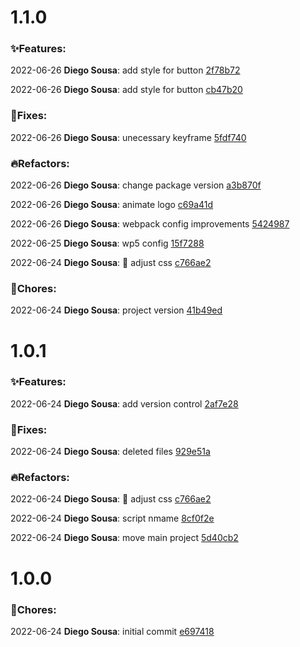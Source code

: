 <!-- @2022-06-26T13:20:01-03:00
@ LATEST-VERSION(DONT REMOVE THIS LINE)-->
# 1.1.0 

### ✨**Features**:

2022-06-26 **Diego Sousa**: add style for button [2f78b72](https://github.com/sousadiego11/Webpack5-react/commits/2f78b72)

2022-06-26 **Diego Sousa**: add style for button [cb47b20](https://github.com/sousadiego11/Webpack5-react/commits/cb47b20)

### 🐛**Fixes**:

2022-06-26 **Diego Sousa**: unecessary keyframe [5fdf740](https://github.com/sousadiego11/Webpack5-react/commits/5fdf740)

### 🔥**Refactors**:

2022-06-26 **Diego Sousa**: change package version [a3b870f](https://github.com/sousadiego11/Webpack5-react/commits/a3b870f)

2022-06-26 **Diego Sousa**: animate logo [c69a41d](https://github.com/sousadiego11/Webpack5-react/commits/c69a41d)

2022-06-26 **Diego Sousa**: webpack config improvements [5424987](https://github.com/sousadiego11/Webpack5-react/commits/5424987)

2022-06-25 **Diego Sousa**: wp5 config [15f7288](https://github.com/sousadiego11/Webpack5-react/commits/15f7288)

2022-06-24 **Diego Sousa**: 🎨 adjust css [c766ae2](https://github.com/sousadiego11/Webpack5-react/commits/c766ae2)

### 🔧**Chores**:

2022-06-24 **Diego Sousa**: project version [41b49ed](https://github.com/sousadiego11/Webpack5-react/commits/41b49ed)
<!-- @2022-06-24T18:51:34-03:00
@ LATEST-VERSION(DONT REMOVE THIS LINE)-->
# 1.0.1 

### ✨**Features**:

2022-06-24 **Diego Sousa**: add version control [2af7e28](https://github.com/sousadiego11/Webpack5-react/commits/2af7e28)

### 🐛**Fixes**:

2022-06-24 **Diego Sousa**: deleted files [929e51a](https://github.com/sousadiego11/Webpack5-react/commits/929e51a)

### 🔥**Refactors**:

2022-06-24 **Diego Sousa**: 🎨 adjust css [c766ae2](https://github.com/sousadiego11/Webpack5-react/commits/c766ae2)

2022-06-24 **Diego Sousa**: script nmame [8cf0f2e](https://github.com/sousadiego11/Webpack5-react/commits/8cf0f2e)

2022-06-24 **Diego Sousa**: move main project [5d40cb2](https://github.com/sousadiego11/Webpack5-react/commits/5d40cb2)
<!-- @2022-06-24T18:40:11-03:00
@ LATEST-VERSION(DONT REMOVE THIS LINE)-->
# 1.0.0 

### 🔧**Chores**:

2022-06-24 **Diego Sousa**: initial commit [e697418](https://github.com/sousadiego11/Webpack5-react/commits/e697418)
